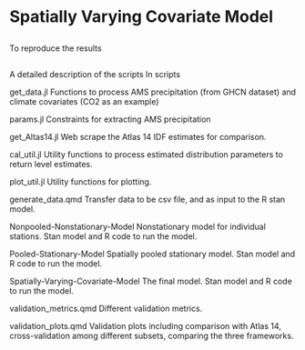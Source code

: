 # Spatially Varying Covariate Model

## 
To reproduce the results



## 
A detailed description of the scripts
In scripts

get_data.jl
Functions to process AMS precipitation (from GHCN dataset) and climate covariates (CO2 as an example)

params.jl
Constraints for extracting AMS precipitation

get_Altas14.jl
Web scrape the Atlas 14 IDF estimates for comparison.

cal_util.jl
Utility functions to process estimated distribution parameters to return level estimates.

plot_util.jl
Utility functions for plotting.

generate_data.qmd
Transfer data to be csv file, and as input to the R stan model.

Nonpooled-Nonstationary-Model
Nonstationary model for individual stations. Stan model and R code to run the model.

Pooled-Stationary-Model
Spatially pooled stationary model. Stan model and R code to run the model.

Spatially-Varying-Covariate-Model
The final model. Stan model and R code to run the model.

validation_metrics.qmd
Different validation metrics.

validation_plots.qmd
Validation plots including comparison with Atlas 14, cross-validation among different subsets, comparing the three frameworks.